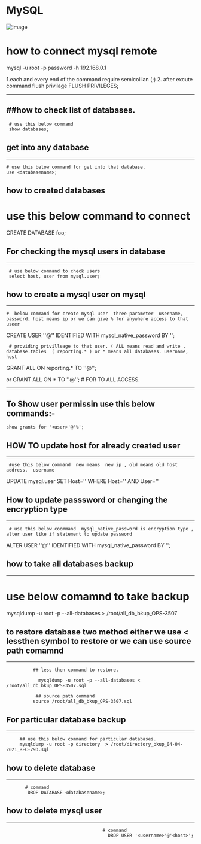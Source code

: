 # MySQL
![image](https://user-images.githubusercontent.com/53860717/139904453-397130af-0769-4a70-b932-840be00e30a1.png)



# how to connect mysql remote
  mysql -u  root  -p password -h 192.168.0.1
  
  
   
   1.each and every end of the command require semicollian (;)
   2. after excute command flush privilage
   FLUSH PRIVILEGES;

   

---------------------------------------

##how to check list of databases.
------------------------------------------
     # use this below command
     show databases;

## get into any database
---------------------------------
    # use this below command for get into that database.
    use <databasename>;

##  how to created databases
   # use this below command to connect
   CREATE DATABASE foo;
  
  
## For checking the mysql users in database
  -------------------------------------------
     # use below command to check users
     select host, user from mysql.user;
  
## how to create  a mysql user on mysql
-----------------------------------------------------  
  
    #  below command for create mysql user  three parameter  username, password, host means ip or we can give % for anywhere access to that useer
  CREATE USER '<username>'@'<host>' IDENTIFIED WITH mysql_native_password BY '<password>';
  
     # providing privilleage to that user. ( ALL means read and write ,  database.tables  ( reporting.* ) or * means all databases. username, host
  GRANT ALL ON reporting.* TO '<username>'@'<host>';
  
  or GRANT ALL ON *  TO '<username>'@'<host>';  #  FOR TO  ALL ACCESS.
  
--------------------
##  To Show user permissin use this below commands:-

    show grants for '<user>'@'%';  
  
## HOW TO update host for already created user
-----------------------------------------------  
  
     #use this below command  new means  new ip , old means old host address.  username
  UPDATE mysql.user SET Host='<new>' WHERE Host='<old>' AND User='<username>'
  
  
##  How to update passsword or changing the encryption type
--------------------------------------------------  
     # use this below coommand  mysql_native_password is encryption type , alter user like if statement to update password
   ALTER USER '<username>'@'<host>' IDENTIFIED WITH mysql_native_password BY '<password>';
  
  
  
## how to take all databases backup 
-----------------
  # use below comamnd to take backup
  mysqldump -u root -p --all-databases > /root/all_db_bkup_OPS-3507
  

## to restore database two  method either we use < lessthen symbol to restore or we can use source path comamnd
------------------------------
              ## less then command to restore.
                                                           
                mysqldump -u root -p --all-databases < /root/all_db_bkup_OPS-3507.sql                                           
      
               ## source path command 
              source /root/all_db_bkup_OPS-3507.sql
  
##  For particular database backup
----------------------------  
         ## use this below command for particular databases.
         mysqldump -u root -p directory  > /root/directory_bkup_04-04-2021_RFC-293.sql
  
  
## how to delete database
-------------------  
           # command
            DROP DATABASE <databasename>;
  
## how to delete mysql user
------------------------  
                                        # command
                                          DROP USER '<username>'@'<host>';
  

  
  
  
  


    
    
     
